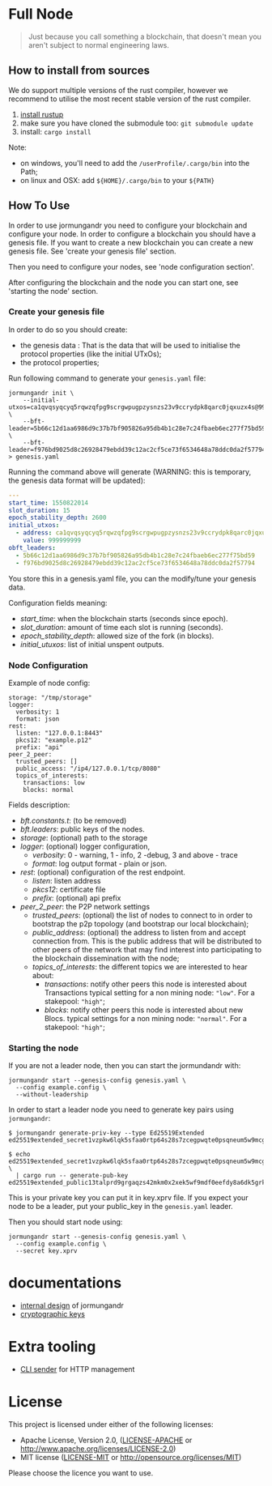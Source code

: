 # Full Node

> Just because you call something a blockchain, that doesn't mean you aren't subject to normal engineering laws.

## How to install from sources

We do support multiple versions of the rust compiler, however we recommend
to utilise the most recent stable version of the rust compiler.

1. [install rustup](https://www.rust-lang.org/tools/install)
2. make sure you have cloned the submodule too: `git submodule update`
3. install: `cargo install`

Note:

* on windows, you'll need to add the `/userProfile/.cargo/bin` into the Path;
* on linux and OSX: add `${HOME}/.cargo/bin` to your `${PATH}`

## How To Use

In order to use jormungandr you need to configure your blockchain and
configure your node.
In order to configure a blockchain you should have a genesis file. If
you want to create a new blockchain you can create a new genesis file.
See 'create your genesis file' section.

Then you need to configure your nodes, see 'node configuration section'.

After configuring the blockchain and the node you can start one,
see 'starting the node' section.

### Create your genesis file

In order to do so you should create:

* the genesis data : That is the data that will be used to initialise the
  protocol properties (like the initial UTxOs);
* the protocol properties;

Run following command to generate your `genesis.yaml` file:

```
jormungandr init \
    --initial-utxos=ca1qvqsyqcyq5rqwzqfpg9scrgwpugpzysnzs23v9ccrydpk8qarc0jqxuzx4s@999999999 \
    --bft-leader=5b66c12d1aa6986d9c37b7bf905826a95db4b1c28e7c24fbaeb6ec277f75bd59 \
    --bft-leader=f976bd9025d8c26928479ebdd39c12ac2cf5ce73f6534648a78ddc0da2f57794 > genesis.yaml
```

Running the command above will generate (WARNING: this is temporary, the genesis data format will be updated):

```yaml
---
start_time: 1550822014
slot_duration: 15
epoch_stability_depth: 2600
initial_utxos:
  - address: ca1qvqsyqcyq5rqwzqfpg9scrgwpugpzysnzs23v9ccrydpk8qarc0jqxuzx4s
    value: 999999999
obft_leaders:
  - 5b66c12d1aa6986d9c37b7bf905826a95db4b1c28e7c24fbaeb6ec277f75bd59
  - f976bd9025d8c26928479ebdd39c12ac2cf5ce73f6534648a78ddc0da2f57794

```

You store this in a genesis.yaml file, you can the modify/tune your genesis data.

Configuration fields meaning:
  - *start_time*: when the blockchain starts (seconds since epoch).
  - *slot_duration*: amount of time each slot is running (seconds).
  - *epoch_stability_depth*: allowed size of the fork (in blocks).
  - *initial_utuxos*: list of initial unspent outputs.

### Node Configuration

Example of node config:

```
storage: "/tmp/storage"
logger:
  verbosity: 1
  format: json
rest:
  listen: "127.0.0.1:8443"
  pkcs12: "example.p12"
  prefix: "api"
peer_2_peer:
  trusted_peers: []
  public_access: "/ip4/127.0.0.1/tcp/8080"
  topics_of_interests:
    transactions: low
    blocks: normal
```

Fields description:

  - *bft.constants.t*: (to be removed)
  - *bft.leaders*: public keys of the nodes.
  - *storage*: (optional) path to the storage
  - *logger*: (optional) logger configuration,
     - *verbosity*: 0 - warning, 1 - info, 2 -debug, 3 and above - trace
     - *format*: log output format - plain or json.
  - *rest*: (optional) configuration of the rest endpoint.
     - *listen*: listen address
     - *pkcs12*: certificate file
     - *prefix*: (optional) api prefix
  - *peer_2_peer*: the P2P network settings
     - *trusted_peers*: (optional) the list of nodes to connect to in order to
       bootstrap the p2p topology (and bootstrap our local blockchain);
     - *public_address*: (optional) the address to listen from and accept connection
       from. This is the public address that will be distributed to other peers
       of the network that may find interest into participating to the blockchain
       dissemination with the node;
     - *topics_of_interests*: the different topics we are interested to hear about:
       - *transactions*: notify other peers this node is interested about Transactions
         typical setting for a non mining node: `"low"`. For a stakepool: `"high"`;
       - *blocks*: notify other peers this node is interested about new Blocs.
         typical settings for a non mining node: `"normal"`. For a stakepool: `"high"`;

### Starting the node

If you are not a leader node, then you can start the jormundandr with:

```
jormungandr start --genesis-config genesis.yaml \
  --config example.config \
  --without-leadership
```

In order to start a leader node you need to generate key pairs using
`jormungandr`:

```
$ jormungandr generate-priv-key --type Ed25519Extended
ed25519extended_secret1vzpkw6lqk5sfaa0rtp64s28s7zcegpwqte0psqneum5w9mcgafd0gwexmfn7s96lqja5sv520zx6hx5hd0qsgahp3ta8grrrxkd8n0cjmaqre

$ echo ed25519extended_secret1vzpkw6lqk5sfaa0rtp64s28s7zcegpwqte0psqneum5w9mcgafd0gwexmfn7s96lqja5sv520zx6hx5hd0qsgahp3ta8grrrxkd8n0cjmaqre \
  | cargo run -- generate-pub-key
ed25519extended_public13talprd9grgaqzs42mkm0x2xek5wf9mdf0eefdy8a6dk5grka2gstrp3en
```

This is your private key you can put it in key.xprv file. If you expect your
node to be a leader, put your public_key in the `genesis.yaml` leader.

Then you should start node using:

```
jormungandr start --genesis-config genesis.yaml \
  --config example.config \
  --secret key.xprv
```

# documentations

* [internal design](./doc/internal_design.md) of jormungandr
* [cryptographic keys](./doc/jormungandr_keys.md)

# Extra tooling

* [CLI sender](./doc/cli_sender.md) for HTTP management

# License

This project is licensed under either of the following licenses:

 * Apache License, Version 2.0, ([LICENSE-APACHE](LICENSE-APACHE) or
   http://www.apache.org/licenses/LICENSE-2.0)
 * MIT license ([LICENSE-MIT](LICENSE-MIT) or
   http://opensource.org/licenses/MIT)

Please choose the licence you want to use.
